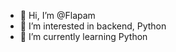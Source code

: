 - 👋 Hi, I’m @Flapam
- 👀 I’m interested in backend, Python
- 🌱 I’m currently learning Python

<!---
- 💞️ I’m looking to collaborate on ...
- 📫 How to reach me ...
Flapam/Flapam is a ✨ special ✨ repository because its `README.md` (this file) appears on your GitHub profile.
You can click the Preview link to take a look at your changes.
--->
